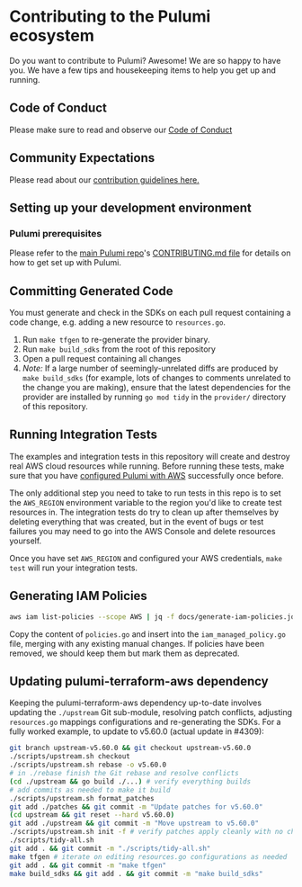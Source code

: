 # Contributing to the Pulumi ecosystem

Do you want to contribute to Pulumi? Awesome! We are so happy to have you.
We have a few tips and housekeeping items to help you get up and running.

## Code of Conduct

Please make sure to read and observe our [Code of Conduct](./CODE-OF-CONDUCT.md)

## Community Expectations

Please read about our [contribution guidelines here.](https://github.com/pulumi/pulumi/blob/master/CONTRIBUTING.md#communications)

## Setting up your development environment

### Pulumi prerequisites

Please refer to the [main Pulumi repo](https://github.com/pulumi/pulumi/)'s [CONTRIBUTING.md file](
<https://github.com/pulumi/pulumi/blob/master/CONTRIBUTING.md#developing>) for details on how to get set up with Pulumi.

## Committing Generated Code

You must generate and check in the SDKs on each pull request containing a code change, e.g. adding a new resource to `resources.go`.

1. Run `make tfgen` to re-generate the provider binary.
1. Run `make build_sdks` from the root of this repository
1. Open a pull request containing all changes
1. *Note:* If a large number of seemingly-unrelated diffs are produced by `make build_sdks` (for example, lots of changes to comments unrelated to the change you are making), ensure that the latest dependencies for the provider are installed by running `go mod tidy` in the `provider/` directory of this repository.

## Running Integration Tests

The examples and integration tests in this repository will create and destroy real AWS
cloud resources while running. Before running these tests, make sure that you have
[configured Pulumi with AWS](https://pulumi.io/install/aws.html) successfully once before.

The only additional step you need to take to run tests in this repo is to set the
`AWS_REGION` environment variable to the region you'd like to create test resources in.
The integration tests do try to clean up after themselves by deleting everything that was
created, but in the event of bugs or test failures you may need to go into the AWS Console
and delete resources yourself.

Once you have set `AWS_REGION` and configured your AWS credentials, `make test` will run your integration tests.

## Generating IAM Policies

```bash
aws iam list-policies --scope AWS | jq -f docs/generate-iam-policies.jq -r > policies.go
```

Copy the content of `policies.go` and insert into the `iam_managed_policy.go` file, merging with any existing manual changes. If policies have been removed, we should keep them but mark them as deprecated.

## Updating pulumi-terraform-aws dependency

Keeping the pulumi-terraform-aws dependency up-to-date involves updating the `./upstream` Git sub-module, resolving
patch conflicts, adjusting `resources.go` mappings configurations and re-generating the SDKs. For a fully worked
example, to update to v5.60.0 (actual update in #4309):

```bash
git branch upstream-v5.60.0 && git checkout upstream-v5.60.0
./scripts/upstream.sh checkout
./scripts/upstream.sh rebase -o v5.60.0
# in ./rebase finish the Git rebase and resolve conflicts
(cd ./upstream && go build ./...) # verify everything builds
# add commits as needed to make it build
./scripts/upstream.sh format_patches
git add ./patches && git commit -m "Update patches for v5.60.0"
(cd upstream && git reset --hard v5.60.0)
git add ./upstream && git commit -m "Move upstream to v5.60.0"
./scripts/upstream.sh init -f # verify patches apply cleanly with no changes
./scripts/tidy-all.sh
git add . && git commit -m "./scripts/tidy-all.sh"
make tfgen # iterate on editing resources.go configurations as needed
git add . && git commit -m "make tfgen"
make build_sdks && git add . && git commit -m "make build_sdks"
```
